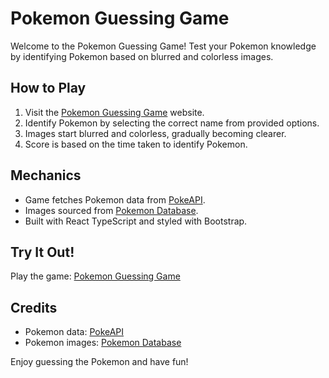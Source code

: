 # Pokemon Guessing Game

Welcome to the Pokemon Guessing Game! Test your Pokemon knowledge by identifying Pokemon based on blurred and colorless images.

## How to Play

1. Visit the [Pokemon Guessing Game](https://3xyl3x.github.io/pokemon-who/) website.
2. Identify Pokemon by selecting the correct name from provided options.
3. Images start blurred and colorless, gradually becoming clearer.
4. Score is based on the time taken to identify Pokemon.

## Mechanics

- Game fetches Pokemon data from [PokeAPI](https://pokeapi.co/).
- Images sourced from [Pokemon Database](https://pokemondb.net/).
- Built with React TypeScript and styled with Bootstrap.

## Try It Out!

Play the game: [Pokemon Guessing Game](https://3xyl3x.github.io/pokemon-who/)

## Credits

- Pokemon data: [PokeAPI](https://pokeapi.co/)
- Pokemon images: [Pokemon Database](https://pokemondb.net/)

Enjoy guessing the Pokemon and have fun!
